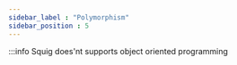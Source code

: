 ```yaml
---
sidebar_label : "Polymorphism"
sidebar_position : 5
---
```


:::info
Squig does'nt supports object oriented programming